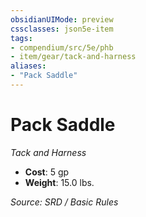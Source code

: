 ```yaml
---
obsidianUIMode: preview
cssclasses: json5e-item
tags:
- compendium/src/5e/phb
- item/gear/tack-and-harness
aliases: 
- "Pack Saddle"
---
```

# Pack Saddle
*Tack and Harness*  

- **Cost**: 5 gp
- **Weight**: 15.0 lbs.

*Source: SRD / Basic Rules*